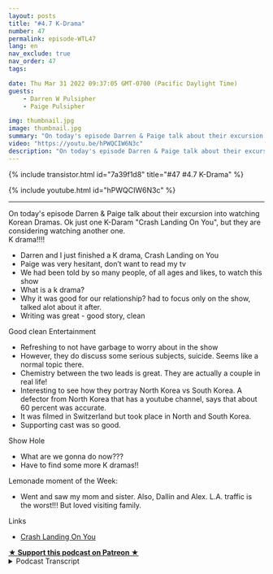 ```yaml
---
layout: posts
title: "#4.7 K-Drama"
number: 47
permalink: episode-WTL47
lang: en
nav_exclude: true
nav_order: 47
tags:

date: Thu Mar 31 2022 09:37:05 GMT-0700 (Pacific Daylight Time)
guests:
    - Darren W Pulsipher
    - Paige Pulsipher

img: thumbnail.jpg
image: thumbnail.jpg
summary: "On today's episode Darren & Paige talk about their excursion into watching Korean Dramas. Ok just one K-Drama Crash Landing On You, but they are considering watching another one."
video: "https://youtu.be/hPWQCIW6N3c"
description: "On today's episode Darren & Paige talk about their excursion into watching Korean Dramas. Ok just one K-Drama Crash Landing On You, but they are considering watching another one."
---
```


<div>
{% include transistor.html id="7a39f1d8" title="#47 #4.7 K-Drama" %}

{% include youtube.html id="hPWQCIW6N3c" %}
</div>

---

<html><head></head><body><div>On today's episode Darren &amp; Paige talk about their excursion into watching Korean Dramas. Ok just one K-Daram "Crash Landing On You", but they are considering watching another one.</div><div>K drama!!!!</div><ul><li>Darren and I just finished a K drama, Crash Landing on You</li><li>Paige was very hesitant, don’t want to read my tv</li><li>We had been told by so many people, of all ages and likes, to watch this show</li><li>What is a k drama?</li><li>Why it was good for our relationship? had to focus only on the show, talked alot about it after.</li><li>Writing was great - good story, clean</li></ul><div>Good clean Entertainment</div><ul><li>Refreshing to not have garbage to worry about in the show</li><li>However, they do discuss some serious subjects, suicide. Seems like a normal topic there.&nbsp;</li><li>Chemistry between the two leads is great. They are actually a couple in real life!</li><li>Interesting to see how they portray North Korea vs South Korea. A defector from North Korea that has a youtube channel, says that about 60 percent was accurate.&nbsp;</li><li>It was filmed in Switzerland but took place in North and South Korea.</li><li>Supporting cast was so good.&nbsp;</li></ul><div>Show Hole</div><ul><li>What are we gonna do now???</li><li>Have to find some more K dramas!!</li></ul><div>Lemonade moment of the Week:</div><ul><li>Went and saw my mom and sister. Also, Dallin and Alex. L.A. traffic is the worst!!! But loved visiting family.</li></ul><div>Links</div><ul><li><a href="http://www.netflix.com">Crash Landing On You</a></li></ul>
<strong>
  <a href="https://www.patreon.com/wheresthelemonade" target="_donate" rel="payment" title="★ Support this podcast on Patreon ★">★ Support this podcast on Patreon ★</a>
</strong></body></html>

<details>
<summary> Podcast Transcript </summary>

<p></p>

</details>
